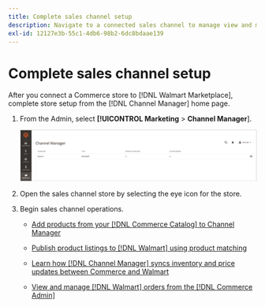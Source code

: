 ```yaml
---
title: Complete sales channel setup
description: Navigate to a connected sales channel to manage view and manage product listings, inventory and price updates, and track orders
exl-id: 12127e3b-55c1-4db6-98b2-6dc8bdaae139
---
```

# Complete sales channel setup

After you connect a Commerce store to [!DNL Walmart Marketplace], complete store setup from the [!DNL Channel Manager] home page.

1. From the Admin, select **[!UICONTROL Marketing** > **Channel Manager**].

   ![Manage Channel Manager Stores](assets/channel-manager-setup-first-store.png)

1. Open the sales channel store by selecting the eye icon for the store.

1. Begin sales channel operations.

   - [Add products from your [!DNL Commerce Catalog] to Channel Manager](add-products-to-channel-store.md)

   - [Publish product listings to [!DNL Walmart] using product matching](publish-listings-to-marketplace.md)

   - [Learn how [!DNL Channel Manager] syncs inventory and price updates between Commerce and Walmart](inventory-and-price-updates.md)

   - [View and manage [!DNL Walmart] orders from the [!DNL Commerce Admin]](manage-orders.md)
